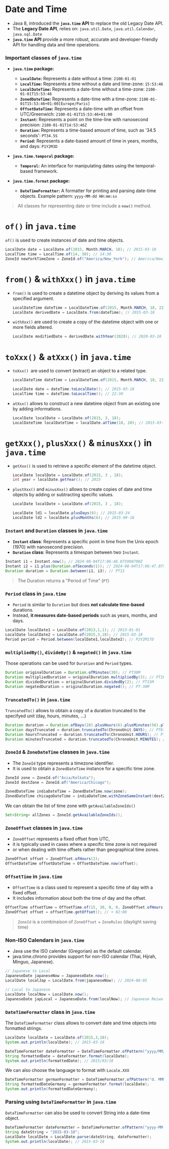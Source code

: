 # Date and Time

- Java 8, introduced the **`java.time` API** to replace the old Legacy Date API.
- The **Legacy Date API**, relies on: `java.util.Date`, `java.util.Calendar`, `java.sql.Date`
- **`java.time` API** provide a more robust, accurate and developer-friendly API for handling data and time operations.

### Important classes of `java.time`

- **`java.time` package:**
  - **`LocalDate`:** Represents a date without a time: `2100-01-01`
  - **`LocalTime`:** Represents a time without a date and time-zone: `15:53:46`
  - **`LocalDateTime`:** Represents a date-time without a time-zone: `2100-01-01T15:53:46`
  - **`ZonedDateTime`:** Represents a date-time with a time-zone: `2100-01-01T15:53:46+01:00[Europe/Paris]`
  - **`OffsetDateTime`:** Represents a date-time with an offset from UTC/Greenwich: `2100-01-01T15:53:46+01:00`
  - **`Instant`:** Represents a point on the time-line with nanosecond precision: `2100-01-01T14:53:46Z`
  - **`Duration`:** Represents a time-based amount of time, such as '34.5 seconds': `PT34.5S`
  - **`Period`:** Represents a date-based amount of time in years, months, and days: `P1Y2M3D`

- **`java.time.temporal` package:**
  - **`Temporal`:** An interface for manipulating dates using the temporal-based framework.

- **`java.time.format` package:**
  - **`DateTimeFormatter`:** A formatter for printing and parsing date-time objects. Example pattern: `yyyy-MM-dd HH:mm:ss`

> All classes for representing date or time include a **`now()`** method.

# `of()` in `java.time`

`of()` is used to create instances of date and time objects.

```java
LocalDate date = LocalDate.of(2015, Month.MARCH, 18); // 2015-03-18
LocalTime time = LocalTime.of(14, 30); // 14:30
ZoneId newYorkTimeZone = ZoneId.of("America/New_York"); // America/New_York
```

# `from()` & `withXxx()` in `java.time`

- `from()` is used to create a datetime object by deriving its values from a specified argument.

    ```java
    LocalDateTime dateTime = LocalDateTime.of(2015, Month.MARCH, 18, 22, 30);
    LocalDate derivedDate = LocalDate.from(dateTime); // 2015-03-18
    ```

- `withXxx()` are used to create a copy of the datetime object with one or more fields altered.

    ```java
    LocalDate modifiedDate = derivedDate.withYear(2020); // 2020-03-18
    ```

# `toXxx()` & `atXxx()` in `java.time`

- `toXxx() `are used to convert (extract) an object to a related type.

    ```java
    LocalDateTime dateTime = LocalDateTime.of(2015, Month.MARCH, 18, 22, 30);

    LocalDate date = dateTime.toLocalDate(); // 2015-03-18
    LocalTime time = dateTime.toLocalTime(); // 22:30
    ```

- `atXxx()` allows to construct a new datetime object from an existing one by adding informations.

    ```java
    LocalDate localDate = LocalDate.of(2015, 3, 18);
    LocalDateTime localDateTime = localDate.atTime(18, 20); // 2015-03-18T18:20
    ```
# `getXxx()`, `plusXxx()` & `minusXxx()` in `java.time`

- `getXxx()` is used to retrieve a specific element of the datetime object.
    ```java
    LocalDate localDate = LocalDate.of(2015, 3 , 18);
    int year = localDate.getYear(); // 2015
    ```
- `plustXxx()` and `minusXxx()` allows to create copies of date and time objects by adding or subtracting specific values.
    ```java
    LocalDate localDate = LocalDate.of(2015, 3 , 18);

    LocalDate ld1 = localDate.plusDays(6); // 2015-03-24
    LocalDate ld2 = localDate.plusMonths(6); // 2015-09-18
    ```

### `Instant` and `Duration` classes in `java.time`

- **`Instant` class**: Represents a specific point in time from the Unix epoch (1970) with nanosecond precision.
- **`Duration` class**: Represents a timespan between two `Instant`.

```java
Instant i1 = Instant.now(); // 2024-08-04T17:06:46.075990700Z
Instant i2 = i1.plus(Duration.ofSeconds(1)); // 2024-08-04T17:06:47.075990700Z
Duration duration = Duration.between(i1, i3); // PT1S
```
> The Duration returns a "Period of Time" (`PT`)

### `Period` class in `java.time`

- `Period` is similar to `Duration` but does **not calculate time-based** durations.
- Instead, **it measures date-based periods** such as years, months, and days.

```java
LocalDate localDate1 = LocalDate.of(2013,1,1); // 2013-01-01
LocalDate localDate2 = LocalDate.of(2015,3,18); // 2015-03-18
Period period = Period.between(localDate1,localDate2); // P2Y2M17D
```

### `multipliedBy()`, `divideBy()` & `negated()` in `java.time`

Those operations can be used for `Duration` and `Period` types.

```java
Duration originalDuration = Duration.ofMinutes(30); // PT30M
Duration multipliedDuration = originalDuration.multipliedBy(3); // PT1H30M
Duration dividedDuration = originalDuration.dividedBy(2); // PT15M
Duration negatedDuration = originalDuration.negated(); // PT-30M
```

### `TruncatedTo()` in `java.time`

`TruncatedTo()` allows to obtain a copy of a duration truncated to the specifyed unit (day, hours, minutes, ...) 

```java
Duration duration = Duration.ofDays(28).plusHours(6).plusMinutes(56).plusSeconds(19); // PT678H56M19S
Duration daysTruncated = duration.truncatedTo(ChronoUnit.DAYS); // PT672H
Duration hoursTruncated = duration.truncatedTo(ChronoUnit.HOURS); // PT678H
Duration minutesTruncated = duration.truncatedTo(ChronoUnit.MINUTES); // PT678H56M
```

### `ZoneId` & `ZoneDateTime` classes in `java.time`

- The `ZoneId` type represents a timezone identifier.
- It is used to obtain a `ZonedDateTime` instance for a specific time zone.

```java
ZoneId zone = ZoneId.of("Asia/Kolkata");
ZoneId destZone = ZoneId.of("America/Chicago");

ZonedDateTime indiaDateTime = ZonedDateTime.now(zone);
ZonedDateTime chicagoDateTime = indiaDateTime.withZoneSameInstant(destZone);
```

We can obtain the list of time zone with `getAvailableZoneIds()`
```java
Set<String> allZones = ZoneId.getAvailableZoneIds();
```

### `ZoneOffset` classes in `java.time`

- `ZoneOffset` represents a fixed offset from UTC,
- it is typically used in cases where a specific time zone is not required 
- or when dealing with time offsets rather than geographical time zones.

```java
ZoneOffset offset = ZoneOffset.ofHours(2);
OffsetDateTime offsetDateTime = OffsetDateTime.now(offset);
```

### `OffsetTime` in `java.time`

- `OffsetTime` is a class used to represent a specific time of day with a fixed offset.
- It includes information about both the time of day and the offset.

```java
OffsetTime offsetTime = OffsetTime.of(15, 30, 0, 0, ZoneOffset.ofHours(2));
ZoneOffset offset = offsetTime.getOffset(); // + 02:00
```

> `ZoneId` is a combinaison of `ZoneOffset` + `ZoneRules` (daylight saving time)

### Non-ISO Calendars in `java.time`

- Java use the ISO calendar (Gregorian) as the default calendar.
- java.time.chrono provides support for non-ISO calendar (Thai, Hijrah, Minguo, Japanese).

```java
// Japanese to Local
JapaneseDate japaneseNow = JapaneseDate.now();
LocalDate localJap = LocalDate.from(japaneseNow); // 2024-08-05

// Local to Japanese
LocalDate localNow = LocalDate.now();
JapaneseDate japLocal = JapaneseDate.from(localNow); // Japanese Reiwa 6-08-05
```

### `DateTimeFormatter` class in `java.time`

The `DateTimeFormatter` class allows to convert date and time objects into formatted strings.

```java
LocalDate localDate = LocalDate.of(2015,3,18);
System.out.println(localDate); // 2015-03-18

DateTimeFormatter dateFormatter = DateTimeFormatter.ofPattern("yyyy/MM/dd");
String formattedDate = dateFormatter.format(localDate);
System.out.println(formattedDate); // 2015/03/18
```

We can also choose the language to format with `Locale.XXX`

```java
DateTimeFormatter germanFormatter = DateTimeFormatter.ofPattern("d. MMMM yyyy", Locale.GERMAN);
String formattedDateGermany = germanFormatter.format(localDate);
System.out.println(formattedDateGermany);
```

### Parsing using `DataTimeFormatter` in `java.time`

`DataTimeFormatter` can also be used to convert String into a date-time object.

```java
DateTimeFormatter dateFormatter = DateTimeFormatter.ofPattern("yyyy-MM-dd");
String dateString = "2015-03-18";
LocalDate localDate = LocalDate.parse(dateString, dateFormatter); 
System.out.println(localDate); // 2015-03-18
```